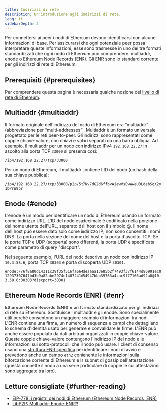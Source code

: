 ```yaml
---
title: Indirizzi di rete
description: Un'introduzione agli indirizzi di rete.
lang: it
sidebarDepth: 2
---
```


Per connettersi ai peer i nodi di Ethereum devono identificarsi con alcune informazioni di base. Per assicurarsi che ogni potenziale peer possa interpretare queste informazioni, esse sono trasmesse in uno dei tre formati standardizzati che ogni nodo di Ethereum può comprendere: multiaddr, enode o Ethereum Node Records (ENR). Gli ENR sono lo standard corrente per gli indirizzi di rete di Ethereum.

## Prerequisiti {#prerequisites}

Per comprendere questa pagina è necessaria qualche nozione del [livello di rete di Ethereum](/developers/docs/networking-layer/).

## Multiaddr {#multiaddr}

Il formato originale dell'indirizzo del nodo di Ethereum era “multiaddr” (abbreviazione per “multi-addresses”). Multiaddr è un formato universale progettato per le reti peer-to-peer. Gli indirizzi sono rappresentati come coppie chiave-valore, con chiavi e valori separati da una barra obliqua. Ad esempio, il multiaddr per un nodo con indirizzo IPv4 `192.168.22.27` in ascolto alla porta TCP `33000` si presenta così:

`/ip4/192.168.22.27/tcp/33000`

Per un nodo di Ethereum, il multiaddr contiene l'ID del nodo (un hash della sua chiave pubblica):

`/ip4/192.168.22.27/tcp/33000/p2p/5t7Nv7dG2d6ffbvAiewVsEwWweU3LdebSqX2y1bPrW8br`

## Enode {#enode}

L’enode è un modo per identificare un nodo di Ethereum usando un formato come indirizzo URL. L'ID del nodo esadecimale è codificato nella porzione del nome utente dell'URL, separato dall'host con il simbolo @. Il nome dell'host può essere dato solo come indirizzo IP; non sono consentiti i nomi DNS. La porta nella sezione del nome del host è la porta d'ascolto TCP. Se le porte TCP e UDP (scoperta) sono differenti, la porta UDP è specificata come parametro di query "discport".

Nel seguente esempio, l'URL del nodo descrive un nodo con indirizzo IP `10.3.58.6`, porta TCP `30303` e porta di scoperta UDP `30301`.

`enode://6f8a80d14311c39f35f516fa664deaaaa13e85b2f7493f37f6144d86991ec012937307647bd3b9a82abe2974e1407241d54947bbb39763a4cac9f77166ad92a0@10.3.58.6:30303?discport=30301`

## Ethereum Node Records (ENR) {#enr}

Ethereum Node Records (ENR) è un formato standardizzato per gli indirizzi di rete su Ethereum. Sostituisce i multiaddr e gli enode. Sono specialmente utili perché consentono un maggiore scambio di informazioni tra nodi. L'ENR contiene una firma, un numero di sequenza e campi che dettagliano lo schema d'identità usato per generare e convalidare le firme. L'ENR può anche essere popolato da dati arbitrari organizzati in coppie chiave-valore. Queste coppie chiave-valore contengono l'indirizzo IP del nodo e le informazioni sui sotto-protocolli che il nodo può usare. I client di consenso usano una [struttura ENR specifica](https://github.com/ethereum/consensus-specs/blob/dev/specs/phase0/p2p-interface.md#enr-structure) per identificare i nodi di avvio e prevedono anche un campo `eth2` contenente le informazioni sulla biforcazione corrente di Ethereum e la subnet di gossip dell'attestazione (questa connette il nodo a una serie particolare di coppie le cui attestazioni sono aggregate tra loro).

## Letture consigliate {#further-reading}

- [EIP-778: i registri dei nodi di Ethereum (Ethereum Node Records, ENR)](https://eips.ethereum.org/EIPS/eip-778)
- [LibP2P: Multiaddr-Enode-ENR?!](https://consensys.net/diligence/blog/2020/09/libp2p-multiaddr-enode-enr/)
